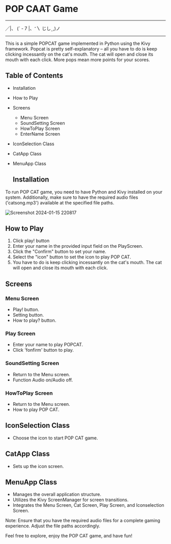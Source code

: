 # POP CAAT Game
--------------------------------

  ╱|、
(`   -  7
 |、⁻〵
じしˍ,)ノ

--------------------------------

This is a simple POPCAT game implemented in Python using the Kivy framework.  Popcat is pretty self-explanatory – all you have to do is keep clicking incessantly on the cat's mouth. The cat will open and close its mouth with each click. 
More pops mean more points for your scores.

## Table of Contents
- Installation
- How to Play
- Screens
  - Menu Screen
  - SoundSetting Screen
  - HowToPlay Screen
  - EnterName Screen
- IconSelection Class
- CatApp Class
- MenuApp Class

  ## Installation

To run POP CAT game, you need to have Python and Kivy installed on your system. Additionally, make sure to have the required audio files ('catsong.mp3') available at the specified file paths.

![Screenshot 2024-01-15 220817](https://github.com/Nattaticha/popcat/assets/155626702/e309b6ba-b162-4c8b-a0f5-54339099757d)


## How to Play
1. Click play! button
1. Enter your name in the provided input field on the PlayScreen.
2. Click the "Confirm" button to set your name.
3. Select the "icon" button to set the icon to play POP CAT.
5. You have to do is keep clicking incessantly on the cat's mouth. The cat will open and close its mouth with each click. 

## Screens

### Menu Screen
- Play! button.
- Setting button.
- How to play? button.

### Play Screen
- Enter your name to play POPCAT.
- Click 'fonfirm' button to play.

### SoundSetting Screen
- Return to the Menu screen.
- Function Audio on/Audio off.

### HowToPlay Screen
- Return to the Menu screen.
- How to play POP CAT.

## IconSelection Class
- Choose the icon to start POP CAT game.

## CatApp Class
- Sets up the icon screen.

## MenuApp Class
- Manages the overall application structure.
- Utilizes the Kivy ScreenManager for screen transitions.
- Integrates the Menu Screen, Cat Screen, Play Screen, and Iconselection Screen.


Note: Ensure that you have the required audio files for a complete gaming experience. Adjust the file paths accordingly.

Feel free to explore, enjoy the POP CAT game, and have fun!
